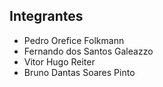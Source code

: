## Integrantes
- Pedro Orefice Folkmann
- Fernando dos Santos Galeazzo
- Vitor Hugo Reiter
- Bruno Dantas Soares Pinto


